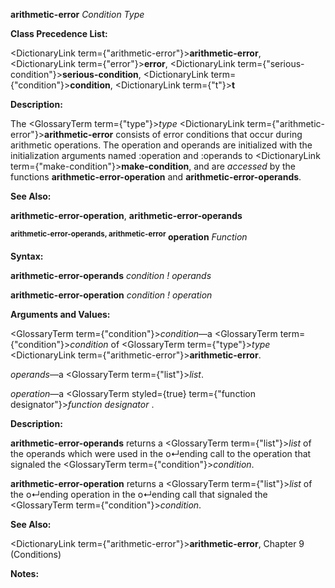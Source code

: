 **arithmetic-error** *Condition Type* 



**Class Precedence List:** 



<DictionaryLink  term={"arithmetic-error"}><b>arithmetic-error</b></DictionaryLink>, <DictionaryLink  term={"error"}><b>error</b></DictionaryLink>, <DictionaryLink  term={"serious-condition"}><b>serious-condition</b></DictionaryLink>, <DictionaryLink  term={"condition"}><b>condition</b></DictionaryLink>, <DictionaryLink  term={"t"}><b>t</b></DictionaryLink> 



**Description:** 



The <GlossaryTerm  term={"type"}><i>type</i></GlossaryTerm> <DictionaryLink  term={"arithmetic-error"}><b>arithmetic-error</b></DictionaryLink> consists of error conditions that occur during arithmetic operations. The operation and operands are initialized with the initialization arguments named :operation and :operands to <DictionaryLink  term={"make-condition"}><b>make-condition</b></DictionaryLink>, and are *accessed* by the functions **arithmetic-error-operation** and **arithmetic-error-operands**. 



**See Also:** 



**arithmetic-error-operation**, **arithmetic-error-operands** 



<b><sup>arithmetic-error-operands, arithmetic-error</sup> operation</b> <i>Function</i> 



**Syntax:** 



**arithmetic-error-operands** *condition ! operands* 



**arithmetic-error-operation** *condition ! operation* 



**Arguments and Values:** 



<GlossaryTerm  term={"condition"}><i>condition</i></GlossaryTerm>—a <GlossaryTerm  term={"condition"}><i>condition</i></GlossaryTerm> of <GlossaryTerm  term={"type"}><i>type</i></GlossaryTerm> <DictionaryLink  term={"arithmetic-error"}><b>arithmetic-error</b></DictionaryLink>. 



*operands*—a <GlossaryTerm  term={"list"}><i>list</i></GlossaryTerm>. 



*operation*—a <GlossaryTerm styled={true} term={"function designator"}><i>function designator</i></GlossaryTerm> . 



**Description:** 



**arithmetic-error-operands** returns a <GlossaryTerm  term={"list"}><i>list</i></GlossaryTerm> of the operands which were used in the o↵ending call to the operation that signaled the <GlossaryTerm  term={"condition"}><i>condition</i></GlossaryTerm>. 







 



 



**arithmetic-error-operation** returns a <GlossaryTerm  term={"list"}><i>list</i></GlossaryTerm> of the o↵ending operation in the o↵ending call that signaled the <GlossaryTerm  term={"condition"}><i>condition</i></GlossaryTerm>. 



**See Also:** 



<DictionaryLink  term={"arithmetic-error"}><b>arithmetic-error</b></DictionaryLink>, Chapter 9 (Conditions) 



**Notes:** 



